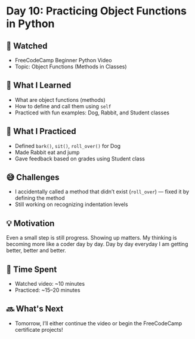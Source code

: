 # Day 10: Practicing Object Functions in Python

## 🎥 Watched
- FreeCodeCamp Beginner Python Video
- Topic: Object Functions (Methods in Classes)

## 🧠 What I Learned
- What are object functions (methods)
- How to define and call them using `self`
- Practiced with fun examples: Dog, Rabbit, and Student classes

## 💪 What I Practiced
- Defined `bark()`, `sit()`, `roll_over()` for Dog
- Made Rabbit eat and jump
- Gave feedback based on grades using Student class

## 😅 Challenges
- I accidentally called a method that didn’t exist (`roll_over`) — fixed it by defining the method
- Still working on recognizing indentation levels

## 💡 Motivation
Even a small step is still progress. Showing up matters. My thinking is becoming more like a coder day by day.
Day by day everyday I am getting better, better and better.
## 📅 Time Spent
- Watched video: ~10 minutes
- Practiced: ~15–20 minutes

## 🔜 What's Next
- Tomorrow, I’ll either continue the video or begin the FreeCodeCamp certificate projects!
